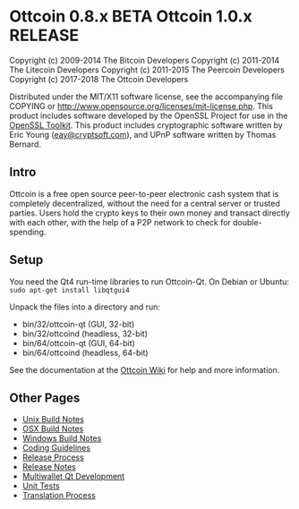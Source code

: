 Ottcoin 0.8.x BETA
Ottcoin 1.0.x RELEASE
====================

Copyright (c) 2009-2014 The Bitcoin Developers
Copyright (c) 2011-2014 The Litecoin Developers
Copyright (c) 2011-2015 The Peercoin Developers
Copyright (c) 2017-2018 The Ottcoin Developers

Distributed under the MIT/X11 software license, see the accompanying
file COPYING or http://www.opensource.org/licenses/mit-license.php.
This product includes software developed by the OpenSSL Project for use in the [OpenSSL Toolkit](http://www.openssl.org/). This product includes
cryptographic software written by Eric Young ([eay@cryptsoft.com](mailto:eay@cryptsoft.com)), and UPnP software written by Thomas Bernard.


Intro
---------------------
Ottcoin is a free open source peer-to-peer electronic cash system that is
completely decentralized, without the need for a central server or trusted
parties.  Users hold the crypto keys to their own money and transact directly
with each other, with the help of a P2P network to check for double-spending.


Setup
---------------------
You need the Qt4 run-time libraries to run Ottcoin-Qt. On Debian or Ubuntu:
	`sudo apt-get install libqtgui4`

Unpack the files into a directory and run:

- bin/32/ottcoin-qt (GUI, 32-bit)
- bin/32/ottcoind (headless, 32-bit)
- bin/64/ottcoin-qt (GUI, 64-bit)
- bin/64/ottcoind (headless, 64-bit)

See the documentation at the [Ottcoin Wiki](http://ottcoin.info)
for help and more information.


Other Pages
---------------------
- [Unix Build Notes](build-unix.md)
- [OSX Build Notes](build-osx.md)
- [Windows Build Notes](build-msw.md)
- [Coding Guidelines](coding.md)
- [Release Process](release-process.md)
- [Release Notes](release-notes.md)
- [Multiwallet Qt Development](multiwallet-qt.md)
- [Unit Tests](unit-tests.md)
- [Translation Process](translation_process.md)
